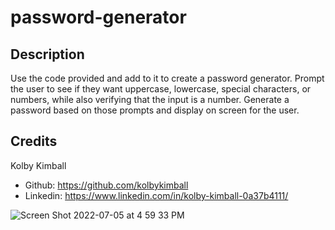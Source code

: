 # password-generator

## Description

Use the code provided and add to it to create a password generator. Prompt the user to see if they want uppercase, lowercase, special characters, or numbers, while also verifying that the input is a number. Generate a password based on those prompts and display on screen for the user.

## Credits

Kolby Kimball 
* Github: https://github.com/kolbykimball
* Linkedin: https://www.linkedin.com/in/kolby-kimball-0a37b4111/

![Screen Shot 2022-07-05 at 4 59 33 PM](https://user-images.githubusercontent.com/102999321/177430772-1bc1d3e1-c623-4376-af76-abcba57e46a8.png)
